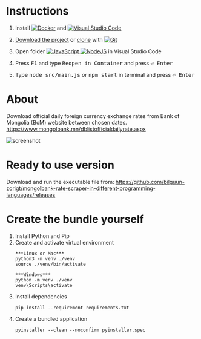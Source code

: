 # Instructions


1. Install [![Docker](https://img.shields.io/badge/docker-%230db7ed.svg?logo=docker&logoColor=white)](https://docs.docker.com/get-docker/ "Download Docker") and [![Visual Studio Code](https://img.shields.io/badge/Visual%20Studio%20Code-0078d7.svg?logo=visual-studio-code&logoColor=white)](https://code.visualstudio.com/download "Download Visual Studio Code")
2. [Download the project](https://github.com/bilguun-zorigt/mongolbank-rate-scraper-in-different-programming-languages/archive/refs/heads/main.zip) or [clone](https://github.com/bilguun-zorigt/mongolbank-rate-scraper-in-different-programming-languages.git) with [![Git](https://img.shields.io/badge/git-%23F05033.svg?logo=git&logoColor=white)](https://git-scm.com/downloads "Download Git")
3. Open folder [![JavaScript](https://img.shields.io/badge/javascript-%23323330.svg?logo=javascript&logoColor=%23F7DF1E) ![NodeJS](https://img.shields.io/badge/node.js-6DA55F?logo=node.js&logoColor=white)](https://nodejs.org/en/download/ "Download Node.js") in Visual Studio Code

4. Press <kbd>F1</kbd> and type <kbd>Reopen in Container</kbd> and press <kbd>⏎ Enter</kbd>
5. Type <kbd>node src/main.js</kbd> or <kbd>npm start</kbd> in terminal and press <kbd>⏎ Enter</kbd>


<!-- https://github.com/Ileriayo/markdown-badges -->


# About
Download official daily foreign currency exchange rates from Bank of Mongolia (BoM) website between chosen dates. https://www.mongolbank.mn/dblistofficialdailyrate.aspx

![screenshot](https://raw.githubusercontent.com/bilguun-zorigt/mongolbank-rate-scraper-in-different-programming-languages/main/Python/screenshot.png)

# Ready to use version
Download and run the executable file from:
https://github.com/bilguun-zorigt/mongolbank-rate-scraper-in-different-programming-languages/releases

# Create the bundle yourself

1. Install Python and Pip
2. Create and activate virtual environment
    ```
    ***Linux or Mac***
    python3 -m venv ./venv
    source ./venv/bin/activate 

    ***Windows***
    python -m venv ./venv
    venv\Scripts\activate
    ```
3. Install dependencies
    ```
    pip install --requirement requirements.txt
    ```
4. Create a bundled application
    ```
    pyinstaller --clean --noconfirm pyinstaller.spec 
    ```

